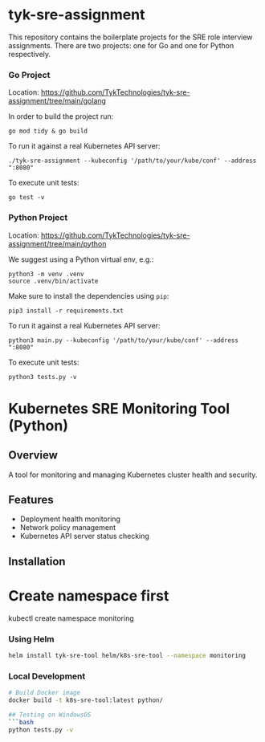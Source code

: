 # tyk-sre-assignment

This repository contains the boilerplate projects for the SRE role interview assignments. There are two projects: one for Go and one for Python respectively.

### Go Project

Location: https://github.com/TykTechnologies/tyk-sre-assignment/tree/main/golang

In order to build the project run:
```
go mod tidy & go build
```

To run it against a real Kubernetes API server:
```
./tyk-sre-assignment --kubeconfig '/path/to/your/kube/conf' --address ":8080"
```

To execute unit tests:
```
go test -v
```

### Python Project

Location: https://github.com/TykTechnologies/tyk-sre-assignment/tree/main/python

We suggest using a Python virtual env, e.g.:
```
python3 -m venv .venv
source .venv/bin/activate
```

Make sure to install the dependencies using `pip`:
```
pip3 install -r requirements.txt
```

To run it against a real Kubernetes API server:
```
python3 main.py --kubeconfig '/path/to/your/kube/conf' --address ":8080"
```

To execute unit tests:
```
python3 tests.py -v
```

# Kubernetes SRE Monitoring Tool (Python)

## Overview
A tool for monitoring and managing Kubernetes cluster health and security.

## Features
- Deployment health monitoring
- Network policy management
- Kubernetes API server status checking

## Installation

# Create namespace first
kubectl create namespace monitoring

### Using Helm
```bash
helm install tyk-sre-tool helm/k8s-sre-tool --namespace monitoring
```

### Local Development
```bash
# Build Docker image
docker build -t k8s-sre-tool:latest python/

## Testing on WindowsOS
```bash
python tests.py -v
```

